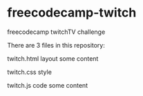 # freecodecamp-twitch
freecodecamp twitchTV challenge

There are 3 files in this repository:

twitch.html
  layout
  some content

twitch.css
  style

twitch.js
  code
  some content



